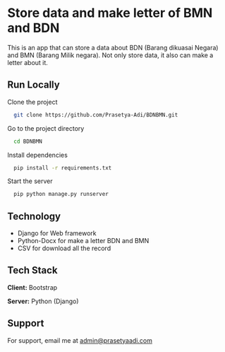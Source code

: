 
# Store data and make letter of BMN and BDN

This is an app that can store a data about BDN (Barang dikuasai Negara) and BMN (Barang Milik negara). Not only store data, it also can make a letter about it.



## Run Locally

Clone the project

```bash
  git clone https://github.com/Prasetya-Adi/BDNBMN.git
```

Go to the project directory

```bash
  cd BDNBMN
```

Install dependencies

```bash
  pip install -r requirements.txt
```

Start the server

```bash
  pip python manage.py runserver
```


## Technology 

- Django for Web framework
- Python-Docx for make a letter BDN and BMN
- CSV for download all the record


## Tech Stack

**Client:** Bootstrap

**Server:** Python (Django)


## Support

For support, email me at admin@prasetyaadi.com 


